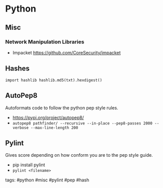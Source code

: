 # Python

## Misc

### Network Manipulation Libraries
* Impacket https://github.com/CoreSecurity/impacket

## Hashes

`import hashlib
hashlib.md5(txt).hexdigest()`

## AutoPep8
Autoformats code to follow the python pep style rules.
* https://pypi.org/project/autopep8/
* `autopep8 pathfinder/ --recursive --in-place --pep8-passes 2000 --verbose --max-line-length 200`

## Pylint
Gives score depending on how conform you are to the pep style guide.
* pip install pylint
* `pylint <filename>`

tags: #python #misc #pylint #pep #hash 
